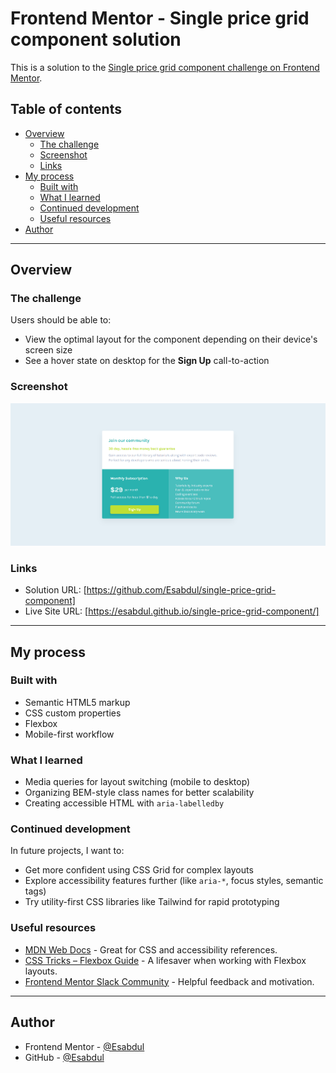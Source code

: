 # Frontend Mentor - Single price grid component solution

This is a solution to the [Single price grid component challenge on Frontend Mentor](https://www.frontendmentor.io/challenges/single-price-grid-component-5ce41129d0ff452fec5abbbc).

## Table of contents

- [Overview](#overview)
  - [The challenge](#the-challenge)
  - [Screenshot](#screenshot)
  - [Links](#links)
- [My process](#my-process)
  - [Built with](#built-with)
  - [What I learned](#what-i-learned)
  - [Continued development](#continued-development)
  - [Useful resources](#useful-resources)
- [Author](#author)

---

## Overview

### The challenge

Users should be able to:

- View the optimal layout for the component depending on their device's screen size
- See a hover state on desktop for the **Sign Up** call-to-action

### Screenshot
![Screenshot](Screenshot.png)

### Links

- Solution URL: [https://github.com/Esabdul/single-price-grid-component]
- Live Site URL: [https://esabdul.github.io/single-price-grid-component/]

---

## My process

### Built with

- Semantic HTML5 markup
- CSS custom properties
- Flexbox
- Mobile-first workflow

### What I learned

- Media queries for layout switching (mobile to desktop)
- Organizing BEM-style class names for better scalability
- Creating accessible HTML with `aria-labelledby`

### Continued development

In future projects, I want to:

- Get more confident using CSS Grid for complex layouts
- Explore accessibility features further (like `aria-*`, focus styles, semantic tags)
- Try utility-first CSS libraries like Tailwind for rapid prototyping

### Useful resources

- [MDN Web Docs](https://developer.mozilla.org/) - Great for CSS and accessibility references.
- [CSS Tricks – Flexbox Guide](https://css-tricks.com/snippets/css/a-guide-to-flexbox/) - A lifesaver when working with Flexbox layouts.
- [Frontend Mentor Slack Community](https://www.frontendmentor.io/slack) - Helpful feedback and motivation.

---

## Author

- Frontend Mentor - [@Esabdul](https://www.frontendmentor.io/profile/Esabdul)
- GitHub - [@Esabdul](https://github.com/Esabdul)
